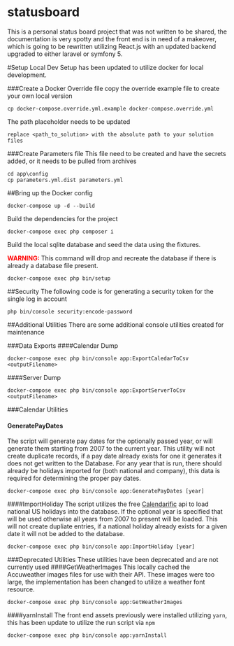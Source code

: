 # statusboard
This is a personal status board project that was not written to be shared, the documentation is very spotty and the front end is in need of a makeover, which is going to be rewritten utilizing React.js with an updated backend upgraded to either laravel or symfony 5.

#Setup Local Dev
Setup has been updated to utilize docker for local development.

###Create a Docker Override file
copy the override example file to create your own local version
```shell script
cp docker-compose.override.yml.example docker-compose.override.yml
```
The path placeholder needs to be updated 
```shell script
replace <path_to_solution> with the absolute path to your solution files
```

###Create Parameters file
This file need to be created and have the secrets added, or it needs to be pulled from archives
```shell script
cd app\config
cp parameters.yml.dist parameters.yml
```

##Bring up the Docker config
```shell script
docker-compose up -d --build
```
Build the dependencies for the project
```shell script
docker-compose exec php composer i
```
Build the local sqlite database and seed the data using the fixtures. 

**<span style="color:red">WARNING:</span>** This command will drop and recreate the database if there is already a database file present.
```shell script
docker-compose exec php bin/setup
```

##Security
The following code is for generating a security token for the single log in account

```shell script
php bin/console security:encode-password
```


##Additional Utilities
There are some additional console utilities created for maintenance

###Data Exports
####Calendar Dump
```shell script
docker-compose exec php bin/console app:ExportCaledarToCsv <outputFilename>
```
####Server Dump
```shell script
docker-compose exec php bin/console app:ExportServerToCsv <outputFilename>
```

###Calendar Utilities
#### GeneratePayDates
The script will generate pay dates for the optionally passed year, or will generate them starting from 2007 to the current year.  This utility will not create duplicate records, if a pay date already exists for one it generates it does not get written to the Database.  For any year that is run, there should already be holidays imported for (both national and company), this data is required for determining the proper pay dates.
```shell script
docker-compose exec php bin/console app:GeneratePayDates [year]
```
####ImportHoliday
The script utilizes the free [Calendarific](https://calendarific.com/) api to load national US holidays into the database.  If the optional year is specified that will be used otherwise all years from 2007 to present will be loaded.  This will not create dupliate entries, if a national holiday already exists for a given date it will not be added to the database.
```shell script
docker-compose exec php bin/console app:ImportHoliday [year]
```

###Deprecated Utilities
These utilities have been deprecated and are not currently used
####GetWeatherImages
This locally cached the Accuweather images files for use with their API.  These images were too large, the implementation has been changed to utilize a weather font resource.
```shell script
docker-compose exec php bin/console app:GetWeatherImages
```

####yarnInstall
The front end assets previously were installed utilizing `yarn`, this has been update to utilize the run script via `npm`
```shell script
docker-compose exec php bin/console app:yarnInstall
```
